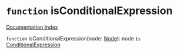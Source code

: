 # `function` isConditionalExpression

[Documentation Index](../README.md)

`function` isConditionalExpression(node: [Node](../interface.Node/README.md)): node `is` [ConditionalExpression](../interface.ConditionalExpression/README.md)

